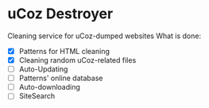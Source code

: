 # uCoz Destroyer
Cleaning service for uCoz-dumped websites
What is done: 
- [X] Patterns for HTML cleaning
- [X] Cleaning random uCoz-related files
- [ ] Auto-Updating
- [ ] Patterns' online database
- [ ] Auto-downloading
- [ ] SiteSearch 
